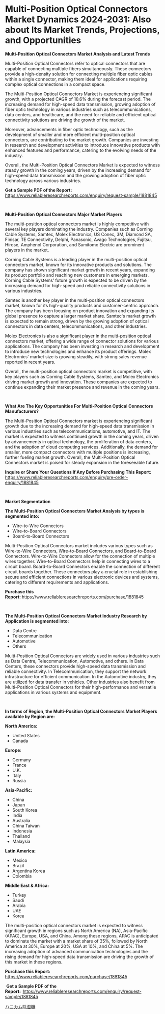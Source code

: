 <p><h1>Multi-Position Optical Connectors Market Dynamics 2024-2031: Also about Its Market Trends, Projections, and Opportunities</h1></p><p><strong>Multi-Position Optical Connectors Market Analysis and Latest Trends</strong></p>
<p><p>Multi-Position Optical Connectors refer to optical connectors that are capable of connecting multiple fibers simultaneously. These connectors provide a high-density solution for connecting multiple fiber optic cables within a single connector, making them ideal for applications requiring complex optical connections in a compact space.</p><p>The Multi-Position Optical Connectors Market is experiencing significant growth, with a projected CAGR of 10.6% during the forecast period. The increasing demand for high-speed data transmission, growing adoption of fiber optic technology in various industries such as telecommunications, data centers, and healthcare, and the need for reliable and efficient optical connectivity solutions are driving the growth of the market.</p><p>Moreover, advancements in fiber optic technology, such as the development of smaller and more efficient multi-position optical connectors, are contributing to the market growth. Companies are investing in research and development activities to introduce innovative products with enhanced features and performance, catering to the evolving needs of the industry.</p><p>Overall, the Multi-Position Optical Connectors Market is expected to witness steady growth in the coming years, driven by the increasing demand for high-speed data transmission and the growing adoption of fiber optic technology across various industries.</p></p>
<p><strong>Get a Sample PDF of the Report:&nbsp;</strong> <a href="https://www.reliableresearchreports.com/enquiry/request-sample/1881845">https://www.reliableresearchreports.com/enquiry/request-sample/1881845</a></p>
<p>&nbsp;</p>
<p><strong>Multi-Position Optical Connectors Major Market Players</strong></p>
<p><p>The multi-position optical connectors market is highly competitive with several key players dominating the industry. Companies such as Corning Cable Systems, Samtec, Molex Electronics, US Conec, 3M, Diamond SA, Finisar, TE Connectivity, Delphi, Panasonic, Avago Technologies, Fujitsu, Hirose, Amphenol Corporation, and Sumitomo Electric are prominent players in the market.</p><p>Corning Cable Systems is a leading player in the multi-position optical connectors market, known for its innovative products and solutions. The company has shown significant market growth in recent years, expanding its product portfolio and reaching new customers in emerging markets. Corning Cable Systems' future growth is expected to be driven by the increasing demand for high-speed and reliable connectivity solutions in various industries.</p><p>Samtec is another key player in the multi-position optical connectors market, known for its high-quality products and customer-centric approach. The company has been focusing on product innovation and expanding its global presence to capture a larger market share. Samtec's market growth is expected to remain strong, driven by the growing adoption of optical connectors in data centers, telecommunications, and other industries.</p><p>Molex Electronics is also a significant player in the multi-position optical connectors market, offering a wide range of connector solutions for various applications. The company has been investing in research and development to introduce new technologies and enhance its product offerings. Molex Electronics' market size is growing steadily, with strong sales revenue reported in recent years.</p><p>Overall, the multi-position optical connectors market is competitive, with key players such as Corning Cable Systems, Samtec, and Molex Electronics driving market growth and innovation. These companies are expected to continue expanding their market presence and revenue in the coming years.</p></p>
<p>&nbsp;</p>
<p><strong>What Are The Key Opportunities For Multi-Position Optical Connectors Manufacturers?</strong></p>
<p><p>The Multi-Position Optical Connectors market is experiencing significant growth due to the increasing demand for high-speed data transmission in various industries such as telecommunications, automotive, and IT. The market is expected to witness continued growth in the coming years, driven by advancements in optical technology, the proliferation of data centers, and the adoption of cloud computing services. Additionally, the demand for smaller, more compact connectors with multiple positions is increasing, further fueling market growth. Overall, the Multi-Position Optical Connectors market is poised for steady expansion in the foreseeable future.</p></p>
<p><strong>Inquire or Share Your Questions If Any Before Purchasing This Report:</strong> <a href="https://www.reliableresearchreports.com/enquiry/pre-order-enquiry/1881845">https://www.reliableresearchreports.com/enquiry/pre-order-enquiry/1881845</a></p>
<p>&nbsp;</p>
<p><strong>Market Segmentation</strong></p>
<p><strong>The Multi-Position Optical Connectors Market Analysis by types is segmented into:</strong></p>
<p><ul><li>Wire-to-Wire Connectors</li><li>Wire-to-Board Connectors</li><li>Board-to-Board Connectors</li></ul></p>
<p><p>Multi-Position Optical Connectors market includes various types such as Wire-to-Wire Connectors, Wire-to-Board Connectors, and Board-to-Board Connectors. Wire-to-Wire Connectors allow for the connection of multiple wires together. Wire-to-Board Connectors help in connecting wires to a circuit board. Board-to-Board Connectors enable the connection of different circuit boards together. These connectors play a crucial role in establishing secure and efficient connections in various electronic devices and systems, catering to different requirements and applications.</p></p>
<p><strong>Purchase this Report:&nbsp;</strong><a href="https://www.reliableresearchreports.com/purchase/1881845">https://www.reliableresearchreports.com/purchase/1881845</a></p>
<p>&nbsp;</p>
<p><strong>The Multi-Position Optical Connectors Market Industry Research by Application is segmented into:</strong></p>
<p><ul><li>Data Centre</li><li>Telecommunication</li><li>Automotive</li><li>Others</li></ul></p>
<p><p>Multi-Position Optical Connectors are widely used in various industries such as Data Centre, Telecommunication, Automotive, and others. In Data Centers, these connectors provide high-speed data transmission and reliable connectivity. In Telecommunication, they support the network infrastructure for efficient communication. In the Automotive industry, they are utilized for data transfer in vehicles. Other industries also benefit from Multi-Position Optical Connectors for their high-performance and versatile applications in various systems and equipment.</p></p>
<p>&nbsp;</p>
<p><strong>In terms of Region, the Multi-Position Optical Connectors Market Players available by Region are:</strong></p>
<p>
    <p> <strong> North America: </strong>
        <ul>
            <li>United States</li>
            <li>Canada</li>
        </ul>
        </p> 
    <p> <strong> Europe: </strong>
        <ul>
            <li>Germany</li>
            <li>France</li>
            <li>U.K.</li>
            <li>Italy</li>
            <li>Russia</li>
        </ul>
        </p> 
    <p> <strong> Asia-Pacific: </strong>
        <ul>
            <li>China</li>
            <li>Japan</li>
            <li>South Korea</li>
            <li>India</li>
            <li>Australia</li>
            <li>China Taiwan</li>
            <li>Indonesia</li>
            <li>Thailand</li>
            <li>Malaysia</li>
        </ul>
        </p> 
    <p> <strong> Latin America: </strong>
        <ul>
            <li>Mexico</li>
            <li>Brazil</li>
            <li>Argentina Korea</li>
            <li>Colombia</li>
        </ul>
        </p> 
    <p> <strong> Middle East & Africa: </strong>
        <ul>
            <li>Turkey</li>
            <li>Saudi</li>
            <li>Arabia</li>
            <li>UAE</li>
            <li>Korea</li>
        </ul>
    </p>
    </p>
<p><p>The multi-position optical connectors market is expected to witness significant growth in regions such as North America (NA), Asia-Pacific (APAC), Europe, USA, and China. Among these regions, APAC is anticipated to dominate the market with a market share of 35%, followed by North America at 30%, Europe at 20%, USA at 10%, and China at 5%. The increasing adoption of advanced communication technologies and the rising demand for high-speed data transmission are driving the growth of this market in these regions.</p></p>
<p><strong>Purchase this Report: </strong><a href="https://www.reliableresearchreports.com/purchase/1881845">https://www.reliableresearchreports.com/purchase/1881845</a></p>
<p>&nbsp;<strong>Get a Sample PDF of the Report:&nbsp;&nbsp;</strong><a href="https://www.reliableresearchreports.com/enquiry/request-sample/1881845">https://www.reliableresearchreports.com/enquiry/request-sample/1881845</a></p>
<p><strong></strong></p>
<p><p><a href="https://github.com/zekaoe592392/Market-Research-Report-List-1/blob/main/290033113868.md">ハニカム除湿機</a></p></p>